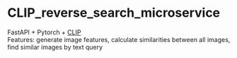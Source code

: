 # CLIP_reverse_search_microservice
FastAPI + Pytorch + [CLIP](https://github.com/openai/CLIP) <br>
Features: generate image features, calculate similarities between all images, find similar images by text query
